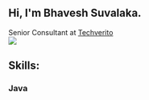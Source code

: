 ## Hi, I'm Bhavesh Suvalaka.
Senior Consultant at <a href="https://github.com/TechVerito"> Techverito </a> <br/>
<img src="https://img.shields.io/badge/Bhavesh Suvalaka-0077B5?style=for-the-badge&logo=linkedin&logoColor=white">

## Skills:
  ### Java <img scr="">


